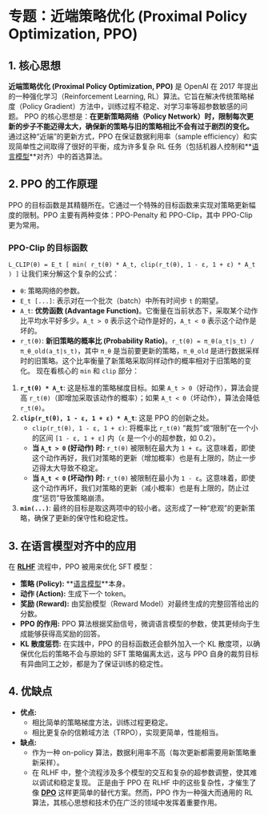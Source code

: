 # 专题：近端策略优化 (Proximal Policy Optimization, PPO)
## 1. 核心思想
**近端策略优化 (Proximal Policy Optimization, PPO)** 是 OpenAI 在 2017 年提出的一种强化学习（Reinforcement Learning, RL）算法。它旨在解决传统策略梯度（Policy Gradient）方法中，训练过程不稳定、对学习率等超参数敏感的问题。
PPO 的核心思想是：**在更新策略网络（Policy Network）时，限制每次更新的步子不能迈得太大，确保新的策略与旧的策略相比不会有过于剧烈的变化。**
通过这种“近端”的更新方式，PPO 在保证数据利用率（sample efficiency）和实现简单性之间取得了很好的平衡，成为许多复杂 RL 任务（包括机器人控制和**[语言模型](./Lecture1-Language-Models.md)**对齐）中的首选算法。
## 2. PPO 的工作原理
PPO 的目标函数是其精髓所在。它通过一个特殊的目标函数来实现对策略更新幅度的限制。PPO 主要有两种变体：PPO-Penalty 和 PPO-Clip，其中 PPO-Clip 更为常用。
### PPO-Clip 的目标函数
`L_CLIP(θ) = E_t [ min( r_t(θ) * A_t, clip(r_t(θ), 1 - ε, 1 + ε) * A_t ) ]`
让我们来分解这个复杂的公式：
*   `θ`: 策略网络的参数。
*   `E_t [...]`: 表示对在一个批次（batch）中所有时间步 `t` 的期望。
*   `A_t`: **优势函数 (Advantage Function)**。它衡量在当前状态下，采取某个动作比平均水平好多少。`A_t > 0` 表示这个动作是好的，`A_t < 0` 表示这个动作是坏的。
*   `r_t(θ)`: **新旧策略的概率比 (Probability Ratio)**。`r_t(θ) = π_θ(a_t|s_t) / π_θ_old(a_t|s_t)`，其中 `π_θ` 是当前要更新的策略，`π_θ_old` 是进行数据采样时的旧策略。这个比率衡量了新策略采取同样动作的概率相对于旧策略的变化。
现在看核心的 `min` 和 `clip` 部分：
1.  **`r_t(θ) * A_t`**: 这是标准的策略梯度目标。如果 `A_t > 0`（好动作），算法会提高 `r_t(θ)`（即增加采取该动作的概率）；如果 `A_t < 0`（坏动作），算法会降低 `r_t(θ)`。
2.  **`clip(r_t(θ), 1 - ε, 1 + ε) * A_t`**: 这是 PPO 的创新之处。
    *   `clip(r_t(θ), 1 - ε, 1 + ε)`: 将概率比 `r_t(θ)` “裁剪”或“限制”在一个小的区间 `[1 - ε, 1 + ε]` 内（`ε` 是一个小的超参数，如 0.2）。
    *   **当 `A_t > 0` (好动作) 时:** `r_t(θ)` 被限制在最大为 `1 + ε`。这意味着，即使这个动作再好，我们对策略的更新（增加概率）也是有上限的，防止一步迈得太大导致不稳定。
    *   **当 `A_t < 0` (坏动作) 时:** `r_t(θ)` 被限制在最小为 `1 - ε`。这意味着，即使这个动作再坏，我们对策略的更新（减小概率）也是有上限的，防止过度“惩罚”导致策略崩溃。
3.  **`min(...)`**: 最终的目标是取这两项中的较小者。这形成了一种“悲观”的更新策略，确保了更新的保守性和稳定性。
## 3. 在语言模型对齐中的应用
在 **[RLHF](./Lecture1-RLHF.md)** 流程中，PPO 被用来优化 SFT 模型：
*   **策略 (Policy):** **[语言模型](./Lecture1-Language-Models.md)**本身。
*   **动作 (Action):** 生成下一个 token。
*   **奖励 (Reward):** 由奖励模型（Reward Model）对最终生成的完整回答给出的分数。
*   **PPO 的作用:** PPO 算法根据奖励信号，微调语言模型的参数，使其更倾向于生成能够获得高奖励的回答。
*   **KL 散度惩罚:** 在实践中，PPO 的目标函数还会额外加入一个 KL 散度项，以确保优化后的策略不会与原始的 SFT 策略偏离太远，这与 PPO 自身的裁剪目标有异曲同工之妙，都是为了保证训练的稳定性。
## 4. 优缺点
*   **优点:**
    *   相比简单的策略梯度方法，训练过程更稳定。
    *   相比更复杂的信赖域方法（TRPO），实现更简单，性能相当。
*   **缺点:**
    *   作为一种 on-policy 算法，数据利用率不高（每次更新都需要用新策略重新采样）。
    *   在 RLHF 中，整个流程涉及多个模型的交互和复杂的超参数调整，使其难以调试和稳定复现。
正是由于 PPO 在 RLHF 中的这些复杂性，才催生了像 **[DPO](./Lecture1-DPO.md)** 这样更简单的替代方案。然而，PPO 作为一种强大而通用的 RL 算法，其核心思想和技术仍在广泛的领域中发挥着重要作用。